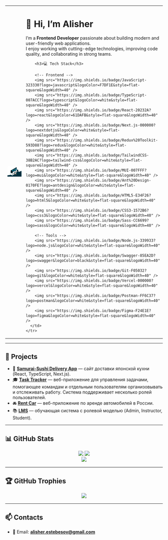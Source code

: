 <div align="center">
  <table>
    <tr>
      <td>
        <img src="./assets/coding-work.gif" width="350px" />
      </td>
      <td>
        <h1>👋 Hi, I’m Alisher</h1>
        <p>
          I’m a <b>Frontend Developer</b> passionate about building modern and user-friendly web applications.<br/>
          I enjoy working with cutting-edge technologies, improving code quality, and collaborating in strong teams.
        </p>

        <h3>💻 Tech Stack</h3>

        <!-- Frontend -->
        <img src="https://img.shields.io/badge/JavaScript-323330?logo=javascript&logoColor=F7DF1E&style=flat-square&logoWidth=40" />
        <img src="https://img.shields.io/badge/TypeScript-007ACC?logo=typescript&logoColor=white&style=flat-square&logoWidth=40" />
        <img src="https://img.shields.io/badge/React-20232A?logo=react&logoColor=61DAFB&style=flat-square&logoWidth=40" />
        <img src="https://img.shields.io/badge/Next.js-000000?logo=nextdotjs&logoColor=white&style=flat-square&logoWidth=40" />
        <img src="https://img.shields.io/badge/Redux%20Toolkit-593D88?logo=redux&logoColor=white&style=flat-square&logoWidth=40" />
        <img src="https://img.shields.io/badge/TailwindCSS-38B2AC?logo=tailwind-css&logoColor=white&style=flat-square&logoWidth=40" />
        <img src="https://img.shields.io/badge/MUI-007FFF?logo=mui&logoColor=white&style=flat-square&logoWidth=40" />
        <img src="https://img.shields.io/badge/Ant%20Design-0170FE?logo=antdesign&logoColor=white&style=flat-square&logoWidth=40" />
        <img src="https://img.shields.io/badge/HTML5-E34F26?logo=html5&logoColor=white&style=flat-square&logoWidth=40" />
        <img src="https://img.shields.io/badge/CSS3-1572B6?logo=css3&logoColor=white&style=flat-square&logoWidth=40" />
        <img src="https://img.shields.io/badge/Sass-CC6699?logo=sass&logoColor=white&style=flat-square&logoWidth=40" />

        <!-- Tools -->
        <img src="https://img.shields.io/badge/Node.js-339933?logo=node.js&logoColor=white&style=flat-square&logoWidth=40" />
        <img src="https://img.shields.io/badge/Swagger-85EA2D?logo=swagger&logoColor=black&style=flat-square&logoWidth=40" />
        <img src="https://img.shields.io/badge/Git-F05032?logo=git&logoColor=white&style=flat-square&logoWidth=40" />
        <img src="https://img.shields.io/badge/Vercel-000000?logo=vercel&logoColor=white&style=flat-square&logoWidth=40" />
        <img src="https://img.shields.io/badge/Postman-FF6C37?logo=postman&logoColor=white&style=flat-square&logoWidth=40" />
        <img src="https://img.shields.io/badge/Figma-F24E1E?logo=figma&logoColor=white&style=flat-square&logoWidth=40" />
      </td>
    </tr>

  </table>
</div>

---

## 🌟 Projects

- 🍣 [**Samurai-Sushi Delivery App**](https://github.com/a6uxa4/SamuraiSushi) — сайт доставки японской кухни (React, TypeScript, Next.js).
- 🎓 [**Task Tracker**](https://github.com/Sunshine-Pirates/task-tracker) — веб-приложение для управления задачами, помогающее командам и отдельным пользователям организовывать и отслеживать работу. Система поддерживает несколько ролей пользователей.
- 🚘 [**Rent Car**](https://github.com/Alisher-00kg/rent_car) — веб-приложение по аренде автомобилей в России.
- 📚 [**LMS**](https://github.com/PeaksoftFrontend/LMS-JS_5) — обучающая система с ролевой моделью (Admin, Instructor, Student).

---

## 📊 GitHub Stats

<div align="center">
  <img src="https://github-readme-stats.vercel.app/api?username=Alisher-00kg&show_icons=true&title_color=00C2FF&text_color=00A2E8&icon_color=00C2FF&bg_color=0D1117&border_color=0D1117" height="180px"/>
  <img src="https://github-readme-stats.vercel.app/api/top-langs/?username=Alisher-00kg&layout=compact&title_color=00C2FF&text_color=00A2E8&bg_color=0D1117&border_color=0D1117" height="180px"/>
</div>

<div align="center">
  <img src="https://github-readme-streak-stats.herokuapp.com/?user=Alisher-00kg&theme=dark&ring=00C2FF&fire=00A2E8&currStreakLabel=00C2FF&sideNums=00A2E8&currStreakNum=00C2FF&sideLabels=00C2E8&dates=5BC0DE&background=0D1117" height="200px"/>
</div>

---

## 🏆 GitHub Trophies

<div align="center">
  <img src="https://github-profile-trophy.vercel.app/?username=Alisher-00kg&no-frame=true&margin-w=15&title=Commits,Repositories,Stars,PullRequest,Issues,Followers&theme=discord&title_color=00C2FF&text_color=00A2E8&bg_color=0D1117" />
</div>

---

## 📫 Contacts

- 📧 Email: **alisher.estebesov@gmail.com**
